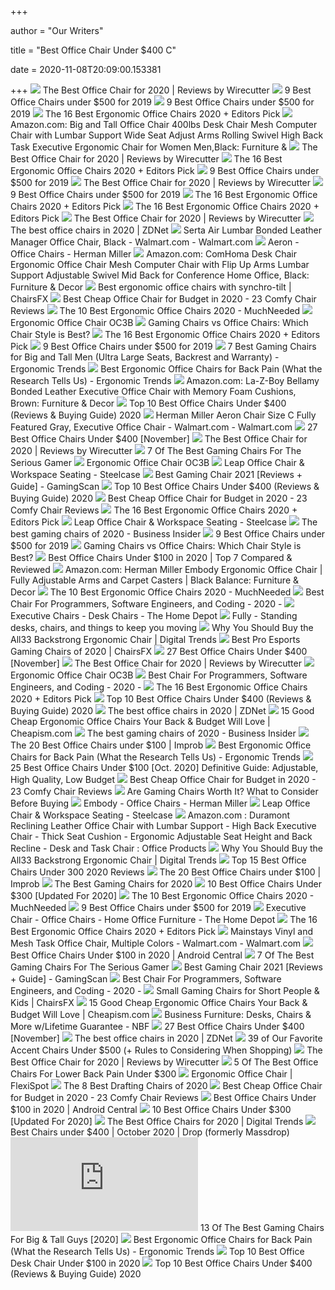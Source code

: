 +++
        
author = "Our Writers"
        
title = "Best Office Chair Under $400 C"
        
date = 2020-11-08T20:09:00.153381
        
+++
[ ![](https://cdn.thewirecutter.com/wp-content/media/2020/09/officechairs-2048px-9607.jpg?auto=webp&crop=1.91:1&width=1200)](https://cdn.thewirecutter.com/wp-content/media/2020/09/officechairs-2048px-9607.jpg?auto=webp&crop=1.91:1&width=1200) The Best Office Chair for 2020 | Reviews by Wirecutter
[ ![](https://www.btod.com/blog/wp-content/uploads/2019/10/best-office-chairs-under-500-5-best-task-under400.jpg)](https://www.btod.com/blog/wp-content/uploads/2019/10/best-office-chairs-under-500-5-best-task-under400.jpg) 9 Best Office Chairs under $500 for 2019
[ ![](https://www.btod.com/blog/wp-content/uploads/2019/10/best-office-chairs-under-500-6-best-bigtall-under400.jpg)](https://www.btod.com/blog/wp-content/uploads/2019/10/best-office-chairs-under-500-6-best-bigtall-under400.jpg) 9 Best Office Chairs under $500 for 2019
[ ![](https://www.omnicoreagency.com/wp-content/uploads/2020/01/Steelcase-Gesture-Chair-List.jpg)](https://www.omnicoreagency.com/wp-content/uploads/2020/01/Steelcase-Gesture-Chair-List.jpg) The 16 Best Ergonomic Office Chairs 2020 + Editors Pick
[ ![](https://images-na.ssl-images-amazon.com/images/I/6116gQcN5xL._AC_SL1010_.jpg)](https://images-na.ssl-images-amazon.com/images/I/6116gQcN5xL._AC_SL1010_.jpg) Amazon.com: Big and Tall Office Chair 400lbs Desk Chair Mesh Computer Chair  with Lumbar Support Wide Seat Adjust Arms Rolling Swivel High Back Task  Executive Ergonomic Chair for Women Men,Black: Furniture &
[ ![](https://cdn.thewirecutter.com/wp-content/uploads/2018/04/office-chair-lowres-5983-630x420.jpg)](https://cdn.thewirecutter.com/wp-content/uploads/2018/04/office-chair-lowres-5983-630x420.jpg) The Best Office Chair for 2020 | Reviews by Wirecutter
[ ![](https://i.ytimg.com/vi/7YVTS6Yj4Co/maxresdefault.jpg)](https://i.ytimg.com/vi/7YVTS6Yj4Co/maxresdefault.jpg) The 16 Best Ergonomic Office Chairs 2020 + Editors Pick
[ ![](https://www.btod.com/blog/wp-content/uploads/2019/10/best-office-chairs-under-500-4-best-mesh-under400.jpg)](https://www.btod.com/blog/wp-content/uploads/2019/10/best-office-chairs-under-500-4-best-mesh-under400.jpg) 9 Best Office Chairs under $500 for 2019
[ ![](https://d1b5h9psu9yexj.cloudfront.net/25878/HON-Exposure_20180409-142502_full.jpg)](https://d1b5h9psu9yexj.cloudfront.net/25878/HON-Exposure_20180409-142502_full.jpg) The Best Office Chair for 2020 | Reviews by Wirecutter
[ ![](https://www.btod.com/blog/wp-content/uploads/2019/10/best-office-chairs-under-500-1-best-ergonomic-under500.jpg)](https://www.btod.com/blog/wp-content/uploads/2019/10/best-office-chairs-under-500-1-best-ergonomic-under500.jpg) 9 Best Office Chairs under $500 for 2019
[ ![](https://www.omnicoreagency.com/wp-content/uploads/2020/05/Autonomous-Ergo-Chair-2-List-2.jpg)](https://www.omnicoreagency.com/wp-content/uploads/2020/05/Autonomous-Ergo-Chair-2-List-2.jpg) The 16 Best Ergonomic Office Chairs 2020 + Editors Pick
[ ![](https://www.omnicoreagency.com/wp-content/uploads/2020/01/Herman-Miller-Aeron-Chair-List.jpg)](https://www.omnicoreagency.com/wp-content/uploads/2020/01/Herman-Miller-Aeron-Chair-List.jpg) The 16 Best Ergonomic Office Chairs 2020 + Editors Pick
[ ![](https://d1b5h9psu9yexj.cloudfront.net/5707/Herman-Miller-Aeron_20180409-135854_full.jpg)](https://d1b5h9psu9yexj.cloudfront.net/5707/Herman-Miller-Aeron_20180409-135854_full.jpg) The Best Office Chair for 2020 | Reviews by Wirecutter
[ ![](https://zdnet2.cbsistatic.com/hub/i/2020/01/17/5a3e28b6-25e0-42f9-841a-c92fd9e577c3/office-chair-5.jpg)](https://zdnet2.cbsistatic.com/hub/i/2020/01/17/5a3e28b6-25e0-42f9-841a-c92fd9e577c3/office-chair-5.jpg) The best office chairs in 2020 | ZDNet
[ ![](https://i5.walmartimages.com/asr/97743681-26f4-4fcc-bd46-305d1e55b797_1.6e7dec942151e853be462bd2d0f2d8e0.jpeg?odnWidth=612&odnHeight=612&odnBg=ffffff)](https://i5.walmartimages.com/asr/97743681-26f4-4fcc-bd46-305d1e55b797_1.6e7dec942151e853be462bd2d0f2d8e0.jpeg?odnWidth=612&odnHeight=612&odnBg=ffffff) Serta Air Lumbar Bonded Leather Manager Office Chair, Black - Walmart.com -  Walmart.com
[ ![](https://www.hermanmiller.com/content/dam/hmicom/page_assets/products/aeron_chairs/th_prd_aeron_chairs_office_chairs_hv.jpg)](https://www.hermanmiller.com/content/dam/hmicom/page_assets/products/aeron_chairs/th_prd_aeron_chairs_office_chairs_hv.jpg) Aeron - Office Chairs - Herman Miller
[ ![](https://m.media-amazon.com/images/I/71sOWS+jkVL._AC_UL400_.jpg)](https://m.media-amazon.com/images/I/71sOWS+jkVL._AC_UL400_.jpg) Amazon.com: ComHoma Desk Chair Ergonomic Office Chair Mesh Computer Chair  with Flip Up Arms Lumbar Support Adjustable Swivel Mid Back for Conference  Home Office, Black: Furniture & Decor
[ ![](https://chairsfx.com/wp-content/uploads/2020/05/best-ergonomic-office-chairs.jpg)](https://chairsfx.com/wp-content/uploads/2020/05/best-ergonomic-office-chairs.jpg) Best ergonomic office chairs with synchro-tilt | ChairsFX
[ ![](https://bestratedofficechair.com/wp-content/uploads/2018/10/Ergonomic-Mesh-Office-Chairs.jpg)](https://bestratedofficechair.com/wp-content/uploads/2018/10/Ergonomic-Mesh-Office-Chairs.jpg) Best Cheap Office Chair for Budget in 2020 - 23 Comfy Chair Reviews
[ ![](https://mk0muchneededonc94iq.kinstacdn.com/wp-content/uploads/2019/01/Top-10-Best-Ergonomic-Office-Chairs-Reviews.jpg)](https://mk0muchneededonc94iq.kinstacdn.com/wp-content/uploads/2019/01/Top-10-Best-Ergonomic-Office-Chairs-Reviews.jpg) The 10 Best Ergonomic Office Chairs 2020 - MuchNeeded
[ ![](https://www.flexispot.com/media/catalog/product/cache/573381b39e9819103f6ac0e9fc8b5351/o/c/oc3b2.jpg)](https://www.flexispot.com/media/catalog/product/cache/573381b39e9819103f6ac0e9fc8b5351/o/c/oc3b2.jpg) Ergonomic Office Chair OC3B
[ ![](https://techguided.com/wp-content/uploads/2019/11/Gaming-Chair-vs-Office-Chair.jpg)](https://techguided.com/wp-content/uploads/2019/11/Gaming-Chair-vs-Office-Chair.jpg) Gaming Chairs vs Office Chairs: Which Chair Style is Best?
[ ![](https://www.omnicoreagency.com/wp-content/uploads/2020/01/Viva-Office-Mesh-High-Back-Chair-List.jpg)](https://www.omnicoreagency.com/wp-content/uploads/2020/01/Viva-Office-Mesh-High-Back-Chair-List.jpg) The 16 Best Ergonomic Office Chairs 2020 + Editors Pick
[ ![](https://www.btod.com/blog/wp-content/uploads/2019/10/best-office-chairs-under-500-for-2020-blog-header.jpg)](https://www.btod.com/blog/wp-content/uploads/2019/10/best-office-chairs-under-500-for-2020-blog-header.jpg) 9 Best Office Chairs under $500 for 2019
[ ![](http://ergonomictrends.com/wp-content/uploads/2019/02/best-gaming-chairs-big-tall-men.jpg)](http://ergonomictrends.com/wp-content/uploads/2019/02/best-gaming-chairs-big-tall-men.jpg) 7 Best Gaming Chairs for Big and Tall Men (Ultra Large Seats, Backrest and  Warranty) - Ergonomic Trends
[ ![](http://ergonomictrends.com/wp-content/uploads/2018/01/Duramont-Ergonomic-Office-Chair-review.jpg)](http://ergonomictrends.com/wp-content/uploads/2018/01/Duramont-Ergonomic-Office-Chair-review.jpg) Best Ergonomic Office Chairs for Back Pain (What the Research Tells Us) -  Ergonomic Trends
[ ![](https://images-na.ssl-images-amazon.com/images/I/81KTdtl8dTL._AC_SL1500_.jpg)](https://images-na.ssl-images-amazon.com/images/I/81KTdtl8dTL._AC_SL1500_.jpg) Amazon.com: La-Z-Boy Bellamy Bonded Leather Executive Office Chair with  Memory Foam Cushions, Brown: Furniture & Decor
[ ![](https://bestchairsreviews.com/wp-content/uploads/2020/03/SADIE_Big_Tall_Office_Chair.jpg)](https://bestchairsreviews.com/wp-content/uploads/2020/03/SADIE_Big_Tall_Office_Chair.jpg) Top 10 Best Office Chairs Under $400 (Reviews & Buying Guide) 2020
[ ![](https://i5.walmartimages.com/asr/57dccc26-04ac-47fe-a24b-bb1fac970ba0_1.53515eb2a129f81a390b9368aafcee78.jpeg?odnWidth=612&odnHeight=612&odnBg=ffffff)](https://i5.walmartimages.com/asr/57dccc26-04ac-47fe-a24b-bb1fac970ba0_1.53515eb2a129f81a390b9368aafcee78.jpeg?odnWidth=612&odnHeight=612&odnBg=ffffff) Herman Miller Aeron Chair Size C Fully Featured Gray, Executive Office Chair  - Walmart.com - Walmart.com
[ ![](https://ws-na.amazon-adsystem.com/widgets/q?_encoding=UTF8&ASIN=B07Z8K45XR&Format=_SL250_&ID=AsinImage&MarketPlace=US&ServiceVersion=20070822&WS=1&tag=cleversequenc-20&language=en_US)](https://ws-na.amazon-adsystem.com/widgets/q?_encoding=UTF8&ASIN=B07Z8K45XR&Format=_SL250_&ID=AsinImage&MarketPlace=US&ServiceVersion=20070822&WS=1&tag=cleversequenc-20&language=en_US) 27 Best Office Chairs Under $400 [November]
[ ![](https://cdn.thewirecutter.com/wp-content/media/2020/09/officechairs-2048px-5976.jpg?auto=webp&quality=75&width=1024)](https://cdn.thewirecutter.com/wp-content/media/2020/09/officechairs-2048px-5976.jpg?auto=webp&quality=75&width=1024) The Best Office Chair for 2020 | Reviews by Wirecutter
[ ![](https://thumbor.forbes.com/thumbor/fit-in/1200x0/filters%3Aformat%28jpg%29/https%3A%2F%2Fspecials-images.forbesimg.com%2Fimageserve%2F5e98cd9811164600064006c1%2F0x0.jpg)](https://thumbor.forbes.com/thumbor/fit-in/1200x0/filters%3Aformat%28jpg%29/https%3A%2F%2Fspecials-images.forbesimg.com%2Fimageserve%2F5e98cd9811164600064006c1%2F0x0.jpg) 7 Of The Best Gaming Chairs For The Serious Gamer
[ ![](https://www.flexispot.com/media/catalog/layer/cache/x560/o/c/oc3b1.jpg)](https://www.flexispot.com/media/catalog/layer/cache/x560/o/c/oc3b1.jpg) Ergonomic Office Chair OC3B
[ ![](https://steelcase-res.cloudinary.com/image/upload/c_fill,dpr_auto,q_70,h_656,w_1166/v1590007504/www.steelcase.com/2020/05/20/20-0140279.jpg)](https://steelcase-res.cloudinary.com/image/upload/c_fill,dpr_auto,q_70,h_656,w_1166/v1590007504/www.steelcase.com/2020/05/20/20-0140279.jpg) Leap Office Chair & Workspace Seating - Steelcase
[ ![](https://www.gamingscan.com/wp-content/uploads/2020/10/Best-Gaming-Chairs-1200x900.jpg)](https://www.gamingscan.com/wp-content/uploads/2020/10/Best-Gaming-Chairs-1200x900.jpg) Best Gaming Chair 2021 [Reviews + Guide] - GamingScan
[ ![](https://bestchairsreviews.com/wp-content/uploads/2020/03/HON_Ignition_2.jpg)](https://bestchairsreviews.com/wp-content/uploads/2020/03/HON_Ignition_2.jpg) Top 10 Best Office Chairs Under $400 (Reviews & Buying Guide) 2020
[ ![](https://bestratedofficechair.com/wp-content/uploads/2018/10/Ergonomic-Office-Chairs-with-Neck-Support.jpg)](https://bestratedofficechair.com/wp-content/uploads/2018/10/Ergonomic-Office-Chairs-with-Neck-Support.jpg) Best Cheap Office Chair for Budget in 2020 - 23 Comfy Chair Reviews
[ ![](https://www.omnicoreagency.com/wp-content/uploads/2020/01/Serta-Mid-Back-Office-Chair-List.jpg)](https://www.omnicoreagency.com/wp-content/uploads/2020/01/Serta-Mid-Back-Office-Chair-List.jpg) The 16 Best Ergonomic Office Chairs 2020 + Editors Pick
[ ![](https://scs-catalog-services.s3.amazonaws.com/prod/mcat/image/ac65e321-a646-48f3-93ed-a963d256537c/d00a580a-e377-45fd-bbd9-06bf6a149b47.png)](https://scs-catalog-services.s3.amazonaws.com/prod/mcat/image/ac65e321-a646-48f3-93ed-a963d256537c/d00a580a-e377-45fd-bbd9-06bf6a149b47.png) Leap Office Chair & Workspace Seating - Steelcase
[ ![](https://i.insider.com/5ebc372642278d07066b89c6?width=1136&format=jpeg)](https://i.insider.com/5ebc372642278d07066b89c6?width=1136&format=jpeg) The best gaming chairs of 2020 - Business Insider
[ ![](https://www.btod.com/blog/wp-content/uploads/2019/10/best-office-chairs-under-500-2-best-task-under500.jpg)](https://www.btod.com/blog/wp-content/uploads/2019/10/best-office-chairs-under-500-2-best-task-under500.jpg) 9 Best Office Chairs under $500 for 2019
[ ![](https://techguided.com/wp-content/uploads/2018/04/Chair-Design-Differences.png)](https://techguided.com/wp-content/uploads/2018/04/Chair-Design-Differences.png) Gaming Chairs vs Office Chairs: Which Chair Style is Best?
[ ![](https://www.gadgetreview.com/wp-content/uploads/2020/01/best-office-chair-under-100.jpg)](https://www.gadgetreview.com/wp-content/uploads/2020/01/best-office-chair-under-100.jpg) Best Office Chairs Under $100 in 2020 | Top 7 Compared & Reviewed
[ ![](https://images-na.ssl-images-amazon.com/images/I/71ZMjJyFb%2BL._AC_SL1500_.jpg)](https://images-na.ssl-images-amazon.com/images/I/71ZMjJyFb%2BL._AC_SL1500_.jpg) Amazon.com: Herman Miller Embody Ergonomic Office Chair | Fully Adjustable  Arms and Carpet Casters | Black Balance: Furniture & Decor
[ ![](https://mk0muchneededonc94iq.kinstacdn.com/wp-content/uploads/2020/03/Herman-Miller-Mirra-2-Task-Chair-List.jpg)](https://mk0muchneededonc94iq.kinstacdn.com/wp-content/uploads/2020/03/Herman-Miller-Mirra-2-Task-Chair-List.jpg) The 10 Best Ergonomic Office Chairs 2020 - MuchNeeded
[ ![](https://codedelay.com/wp-content/uploads/2019/08/Most-comfortable-office-chair.png)](https://codedelay.com/wp-content/uploads/2019/08/Most-comfortable-office-chair.png) Best Chair For Programmers, Software Engineers, and Coding - 2020 -
[ ![](https://images.homedepot-static.com/productImages/d6fdaaf9-c638-4ea8-8741-d1b550e44726/svn/black-boss-office-executive-chairs-b991-cp-64_400_compressed.jpg)](https://images.homedepot-static.com/productImages/d6fdaaf9-c638-4ea8-8741-d1b550e44726/svn/black-boss-office-executive-chairs-b991-cp-64_400_compressed.jpg) Executive Chairs - Desk Chairs - The Home Depot
[ ![](https://www.fully.com/media/catalog/product/cache/37005c238d85551103d6a4274c996c34/f/u/fully-capisco-chair-era-slate-black-bg-01_1.jpg)](https://www.fully.com/media/catalog/product/cache/37005c238d85551103d6a4274c996c34/f/u/fully-capisco-chair-era-slate-black-bg-01_1.jpg) Fully - Standing desks, chairs, and things to keep you moving
[ ![](https://icdn4.digitaltrends.com/image/digitaltrends/1h1a1855-2-1200x630-c-ar1.91.jpg)](https://icdn4.digitaltrends.com/image/digitaltrends/1h1a1855-2-1200x630-c-ar1.91.jpg) Why You Should Buy the All33 Backstrong Ergonomic Chair | Digital Trends
[ ![](https://chairsfx.com/wp-content/uploads/2020/08/best-pro-esports-chairs-feature3.jpg)](https://chairsfx.com/wp-content/uploads/2020/08/best-pro-esports-chairs-feature3.jpg) Best Pro Esports Gaming Chairs of 2020 | ChairsFX
[ ![](https://ws-na.amazon-adsystem.com/widgets/q?_encoding=UTF8&ASIN=B00QK80HYK&Format=_SL250_&ID=AsinImage&MarketPlace=US&ServiceVersion=20070822&WS=1&tag=cleversequenc-20&language=en_US)](https://ws-na.amazon-adsystem.com/widgets/q?_encoding=UTF8&ASIN=B00QK80HYK&Format=_SL250_&ID=AsinImage&MarketPlace=US&ServiceVersion=20070822&WS=1&tag=cleversequenc-20&language=en_US) 27 Best Office Chairs Under $400 [November]
[ ![](https://d1b5h9psu9yexj.cloudfront.net/5706/Steelcase-Gesture_20190620-161843_full.jpg)](https://d1b5h9psu9yexj.cloudfront.net/5706/Steelcase-Gesture_20190620-161843_full.jpg) The Best Office Chair for 2020 | Reviews by Wirecutter
[ ![](https://www.flexispot.com/media/catalog/product/cache/573381b39e9819103f6ac0e9fc8b5351/h/q/hqdefault_15_2.jpg)](https://www.flexispot.com/media/catalog/product/cache/573381b39e9819103f6ac0e9fc8b5351/h/q/hqdefault_15_2.jpg) Ergonomic Office Chair OC3B
[ ![](https://codedelay.com/wp-content/uploads/2019/08/herman-300x300.jpg)](https://codedelay.com/wp-content/uploads/2019/08/herman-300x300.jpg) Best Chair For Programmers, Software Engineers, and Coding - 2020 -
[ ![](https://www.omnicoreagency.com/wp-content/uploads/2020/01/Herman-Miller-Embody-Ergonomic-Office-Chair-List.jpg)](https://www.omnicoreagency.com/wp-content/uploads/2020/01/Herman-Miller-Embody-Ergonomic-Office-Chair-List.jpg) The 16 Best Ergonomic Office Chairs 2020 + Editors Pick
[ ![](https://bestchairsreviews.com/wp-content/uploads/2020/03/Best_office_Chairs_under_400.jpg)](https://bestchairsreviews.com/wp-content/uploads/2020/03/Best_office_Chairs_under_400.jpg) Top 10 Best Office Chairs Under $400 (Reviews & Buying Guide) 2020
[ ![](https://zdnet1.cbsistatic.com/hub/i/r/2020/01/17/8231e246-714d-44bf-8b5e-bebdd66c1d83/resize/1200xauto/75391abd8006a9010e69cc01a7ec043d/office-chair-6.jpg)](https://zdnet1.cbsistatic.com/hub/i/r/2020/01/17/8231e246-714d-44bf-8b5e-bebdd66c1d83/resize/1200xauto/75391abd8006a9010e69cc01a7ec043d/office-chair-6.jpg) The best office chairs in 2020 | ZDNet
[ ![](https://cdn.cheapism.com/images/26670-1.max-784x410.jpg)](https://cdn.cheapism.com/images/26670-1.max-784x410.jpg) 15 Good Cheap Ergonomic Office Chairs Your Back & Budget Will Love |  Cheapism.com
[ ![](https://i.insider.com/5ea04d5dd553f85a33299612?width=1136&format=jpeg)](https://i.insider.com/5ea04d5dd553f85a33299612?width=1136&format=jpeg) The best gaming chairs of 2020 - Business Insider
[ ![](https://cdn.improb.com/wp-content/uploads/2019/07/AmazonBasics-Classic-Leather-Padded-Office-Chair.jpg)](https://cdn.improb.com/wp-content/uploads/2019/07/AmazonBasics-Classic-Leather-Padded-Office-Chair.jpg) The 20 Best Office Chairs under $100 | Improb
[ ![](http://ergonomictrends.com/wp-content/uploads/2020/02/Nouhaus-Ergo3D-office-chair-review.jpg)](http://ergonomictrends.com/wp-content/uploads/2020/02/Nouhaus-Ergo3D-office-chair-review.jpg) Best Ergonomic Office Chairs for Back Pain (What the Research Tells Us) -  Ergonomic Trends
[ ![](https://ihomemag.com/wp-content/uploads/2018/06/Best-Office-Chairs-Under-100.jpg)](https://ihomemag.com/wp-content/uploads/2018/06/Best-Office-Chairs-Under-100.jpg) 25 Best Office Chairs Under $100 [Oct. 2020] Definitive Guide: Adjustable,  High Quality, Low Budget
[ ![](https://bestratedofficechair.com/wp-content/uploads/2019/06/Basyx-by-Hon-VL705-Big-and-Tall-Executive-Chair-Mesh-Cover-1-e1561964818548.jpg)](https://bestratedofficechair.com/wp-content/uploads/2019/06/Basyx-by-Hon-VL705-Big-and-Tall-Executive-Chair-Mesh-Cover-1-e1561964818548.jpg) Best Cheap Office Chair for Budget in 2020 - 23 Comfy Chair Reviews
[ ![](https://techguided.com/wp-content/uploads/2018/06/Are-Gaming-Chairs-Worth-It.jpg)](https://techguided.com/wp-content/uploads/2018/06/Are-Gaming-Chairs-Worth-It.jpg) Are Gaming Chairs Worth It? What to Consider Before Buying
[ ![](https://www.hermanmiller.com/content/dam/hmicom/page_assets/products/embody_chairs/mh_prd_ovw_embody_chairs.jpg.rendition.480.360.jpg)](https://www.hermanmiller.com/content/dam/hmicom/page_assets/products/embody_chairs/mh_prd_ovw_embody_chairs.jpg.rendition.480.360.jpg) Embody - Office Chairs - Herman Miller
[ ![](https://steelcase-res.cloudinary.com/image/upload/c_fill,dpr_auto,q_70,h_656,w_1166/v1590007508/www.steelcase.com/2020/05/20/20-0140281.jpg)](https://steelcase-res.cloudinary.com/image/upload/c_fill,dpr_auto,q_70,h_656,w_1166/v1590007508/www.steelcase.com/2020/05/20/20-0140281.jpg) Leap Office Chair & Workspace Seating - Steelcase
[ ![](https://m.media-amazon.com/images/I/61M9JgYsHWL._AC_UL400_.jpg)](https://m.media-amazon.com/images/I/61M9JgYsHWL._AC_UL400_.jpg) Amazon.com : Duramont Reclining Leather Office Chair with Lumbar Support -  High Back Executive Chair - Thick Seat Cushion - Ergonomic Adjustable Seat  Height and Back Recline - Desk and Task Chair : Office Products
[ ![](https://icdn6.digitaltrends.com/image/digitaltrends/1h1a1855-2-416x416.jpg)](https://icdn6.digitaltrends.com/image/digitaltrends/1h1a1855-2-416x416.jpg) Why You Should Buy the All33 Backstrong Ergonomic Chair | Digital Trends
[ ![](https://sevenstarreviews.com/wp-content/uploads/2018/10/GreenForest-Mesh-Office-Chair-1.png)](https://sevenstarreviews.com/wp-content/uploads/2018/10/GreenForest-Mesh-Office-Chair-1.png) Top 15 Best Office Chairs Under 300 2020 Reviews
[ ![](https://cdn.improb.com/wp-content/uploads/2019/07/best-office-chairs-under-100.jpg)](https://cdn.improb.com/wp-content/uploads/2019/07/best-office-chairs-under-100.jpg) The 20 Best Office Chairs under $100 | Improb
[ ![](https://sm.pcmag.com/pcmag_au/guide/t/the-best-g/the-best-gaming-chairs-for-2020_8n4v.jpg)](https://sm.pcmag.com/pcmag_au/guide/t/the-best-g/the-best-gaming-chairs-for-2020_8n4v.jpg) The Best Gaming Chairs for 2020
[ ![](https://chairthrone.com/wp-content/uploads/2020/09/Best-Office-Chairs-Under-300.jpg)](https://chairthrone.com/wp-content/uploads/2020/09/Best-Office-Chairs-Under-300.jpg) 10 Best Office Chairs Under $300 [Updated For 2020] 
[ ![](https://mk0muchneededonc94iq.kinstacdn.com/wp-content/uploads/2020/03/HON-Lota-Mid-Back-Work-Chair-List.jpg)](https://mk0muchneededonc94iq.kinstacdn.com/wp-content/uploads/2020/03/HON-Lota-Mid-Back-Work-Chair-List.jpg) The 10 Best Ergonomic Office Chairs 2020 - MuchNeeded
[ ![](https://www.btod.com/blog/wp-content/uploads/2019/10/best-office-chairs-under-500-7-best-meshback-under300.jpg)](https://www.btod.com/blog/wp-content/uploads/2019/10/best-office-chairs-under-500-7-best-meshback-under300.jpg) 9 Best Office Chairs under $500 for 2019
[ ![](https://images.homedepot-static.com/catalog/productImages/300/fc/fc5218e5-1c1f-4884-9fb7-1efcd499b4bd_300.jpg)](https://images.homedepot-static.com/catalog/productImages/300/fc/fc5218e5-1c1f-4884-9fb7-1efcd499b4bd_300.jpg) Executive Chair - Office Chairs - Home Office Furniture - The Home Depot
[ ![](https://www.omnicoreagency.com/wp-content/uploads/2020/01/GM-Seating-Ergolux-Genuine-Leather-Executive-Hi-Swivel-Chair-List.jpg)](https://www.omnicoreagency.com/wp-content/uploads/2020/01/GM-Seating-Ergolux-Genuine-Leather-Executive-Hi-Swivel-Chair-List.jpg) The 16 Best Ergonomic Office Chairs 2020 + Editors Pick
[ ![](https://i5.walmartimages.com/asr/ae60a89d-0a1c-4373-bed3-acf759883860_1.31d294ff377b00148b7b852e2e17c078.jpeg)](https://i5.walmartimages.com/asr/ae60a89d-0a1c-4373-bed3-acf759883860_1.31d294ff377b00148b7b852e2e17c078.jpeg) Mainstays Vinyl and Mesh Task Office Chair, Multiple Colors - Walmart.com -  Walmart.com
[ ![](https://www.androidcentral.com/sites/androidcentral.com/files/styles/large/public/article_images/2020/06/furmax-mid-back-office-task-chair.jpg)](https://www.androidcentral.com/sites/androidcentral.com/files/styles/large/public/article_images/2020/06/furmax-mid-back-office-task-chair.jpg) Best Office Chairs Under $100 in 2020 | Android Central
[ ![](https://specials-images.forbesimg.com/imageserve/5e98cdd2f45f0500075eb18c/960x0.jpg?cropX1=0&cropX2=500&cropY1=0&cropY2=500)](https://specials-images.forbesimg.com/imageserve/5e98cdd2f45f0500075eb18c/960x0.jpg?cropX1=0&cropX2=500&cropY1=0&cropY2=500) 7 Of The Best Gaming Chairs For The Serious Gamer
[ ![](https://www.gamingscan.com/wp-content/uploads/2020/10/Secretlab-Omega-2020-Series-241x430.jpg)](https://www.gamingscan.com/wp-content/uploads/2020/10/Secretlab-Omega-2020-Series-241x430.jpg) Best Gaming Chair 2021 [Reviews + Guide] - GamingScan
[ ![](https://codedelay.com/wp-content/uploads/2019/08/Duramont-300x300.jpg)](https://codedelay.com/wp-content/uploads/2019/08/Duramont-300x300.jpg) Best Chair For Programmers, Software Engineers, and Coding - 2020 -
[ ![](https://chairsfx.com/wp-content/uploads/2020/01/proper-chair-fit.jpg)](https://chairsfx.com/wp-content/uploads/2020/01/proper-chair-fit.jpg) Small Gaming Chairs for Short People & Kids | ChairsFX
[ ![](https://cdn.cheapism.com/images/26670-2.max-784x410.jpg)](https://cdn.cheapism.com/images/26670-2.max-784x410.jpg) 15 Good Cheap Ergonomic Office Chairs Your Back & Budget Will Love |  Cheapism.com
[ ![](https://s7d9.scene7.com/is/image/NationalBusinessFurniture/NBF-CLP-Image-OfficeChairs_2020?wid=263&qlt=85)](https://s7d9.scene7.com/is/image/NationalBusinessFurniture/NBF-CLP-Image-OfficeChairs_2020?wid=263&qlt=85) Business Furniture: Desks, Chairs & More w/Lifetime Guarantee - NBF
[ ![](https://ws-na.amazon-adsystem.com/widgets/q?_encoding=UTF8&ASIN=B082VJKS2R&Format=_SL250_&ID=AsinImage&MarketPlace=US&ServiceVersion=20070822&WS=1&tag=cleversequenc-20&language=en_US)](https://ws-na.amazon-adsystem.com/widgets/q?_encoding=UTF8&ASIN=B082VJKS2R&Format=_SL250_&ID=AsinImage&MarketPlace=US&ServiceVersion=20070822&WS=1&tag=cleversequenc-20&language=en_US) 27 Best Office Chairs Under $400 [November]
[ ![](https://zdnet3.cbsistatic.com/hub/i/r/2020/01/17/531d930a-0a8b-46eb-a487-a58afd0860ca/resize/1200xauto/7b443568c82118a804d9b9af5fc31127/office-chair-1.jpg)](https://zdnet3.cbsistatic.com/hub/i/r/2020/01/17/531d930a-0a8b-46eb-a487-a58afd0860ca/resize/1200xauto/7b443568c82118a804d9b9af5fc31127/office-chair-1.jpg) The best office chairs in 2020 | ZDNet
[ ![](https://stylebyemilyhenderson.com/wp-content/uploads/2018/09/Emily-Henderson_Accent-Chairs_Under-500_Roundup.jpg)](https://stylebyemilyhenderson.com/wp-content/uploads/2018/09/Emily-Henderson_Accent-Chairs_Under-500_Roundup.jpg) 39 of Our Favorite Accent Chairs Under $500 (+ Rules to Considering When  Shopping)
[ ![](https://cdn.thewirecutter.com/wp-content/uploads/2019/10/office-chair-lowres-5974-630x420.jpg)](https://cdn.thewirecutter.com/wp-content/uploads/2019/10/office-chair-lowres-5974-630x420.jpg) The Best Office Chair for 2020 | Reviews by Wirecutter
[ ![](https://cdn.paindoctor.com/wp-content/uploads/2018/01/ikea-markus-chair.jpg)](https://cdn.paindoctor.com/wp-content/uploads/2018/01/ikea-markus-chair.jpg) 5 Of The Best Office Chairs For Lower Back Pain Under $300
[ ![](https://www.flexispot.com/media/catalog/product/cache/9a9f4f951b9dbb2dac764f9fa67fd66e/o/c/oc10bg-01.jpg)](https://www.flexispot.com/media/catalog/product/cache/9a9f4f951b9dbb2dac764f9fa67fd66e/o/c/oc10bg-01.jpg) Ergonomic Office Chair | FlexiSpot
[ ![](https://www.thebalancesmb.com/thmb/3Ruuix6Pr2pMoiKjfLZV3hmF_vQ=/1500x844/smart/filters:no_upscale()/FlashFurnitureMid-BackBlackMeshDraftingChair-5b215a843128340036f882f1.jpg)](https://www.thebalancesmb.com/thmb/3Ruuix6Pr2pMoiKjfLZV3hmF_vQ=/1500x844/smart/filters:no_upscale()/FlashFurnitureMid-BackBlackMeshDraftingChair-5b215a843128340036f882f1.jpg) The 8 Best Drafting Chairs of 2020
[ ![](https://bestratedofficechair.com/wp-content/uploads/2018/11/herman-miller-office-chair-under-1000-e1561949702757.jpg)](https://bestratedofficechair.com/wp-content/uploads/2018/11/herman-miller-office-chair-under-1000-e1561949702757.jpg) Best Cheap Office Chair for Budget in 2020 - 23 Comfy Chair Reviews
[ ![](https://www.androidcentral.com/sites/androidcentral.com/files/styles/large/public/article_images/2020/06/neo-chair-avengers.jpg)](https://www.androidcentral.com/sites/androidcentral.com/files/styles/large/public/article_images/2020/06/neo-chair-avengers.jpg) Best Office Chairs Under $100 in 2020 | Android Central
[ ![](https://m.media-amazon.com/images/I/41h-N4GWQnL.jpg)](https://m.media-amazon.com/images/I/41h-N4GWQnL.jpg) 10 Best Office Chairs Under $300 [Updated For 2020] 
[ ![](https://icdn2.digitaltrends.com/image/digitaltrends/modway-best-office-chairs-1-416x416.jpg)](https://icdn2.digitaltrends.com/image/digitaltrends/modway-best-office-chairs-1-416x416.jpg) The Best Office Chairs for 2020 | Digital Trends
[ ![](https://massdrop-s3.imgix.net/product-images/arozzi-verona-gaming-chair/FP/6pGUJH0bR7uZOZUBaO4G_pc.png?auto=format&fm=jpg&fit=crop&w=600&h=315&bg=f0f0f0&dpr=1)](https://massdrop-s3.imgix.net/product-images/arozzi-verona-gaming-chair/FP/6pGUJH0bR7uZOZUBaO4G_pc.png?auto=format&fm=jpg&fit=crop&w=600&h=315&bg=f0f0f0&dpr=1) Best Chairs under $400 | October 2020 | Drop (formerly Massdrop)
[ ![](https://www.toolsofmen.com/wp-content/plugins/aawp/public/image.php?url=aHR0cHM6Ly9tLm1lZGlhLWFtYXpvbi5jb20vaW1hZ2VzL0kvNDEzQ1JxdkxPZUwuanBn)](https://www.toolsofmen.com/wp-content/plugins/aawp/public/image.php?url=aHR0cHM6Ly9tLm1lZGlhLWFtYXpvbi5jb20vaW1hZ2VzL0kvNDEzQ1JxdkxPZUwuanBn) 13 Of The Best Gaming Chairs For Big & Tall Guys [2020]
[ ![](http://ergonomictrends.com/wp-content/uploads/2020/08/GTRACING-Gaming-Chair-with-Footrest-Review.jpg)](http://ergonomictrends.com/wp-content/uploads/2020/08/GTRACING-Gaming-Chair-with-Footrest-Review.jpg) Best Ergonomic Office Chairs for Back Pain (What the Research Tells Us) -  Ergonomic Trends
[ ![](https://theluxurychairs.com/wp-content/uploads/2019/02/best-office-chair-under-100.jpg)](https://theluxurychairs.com/wp-content/uploads/2019/02/best-office-chair-under-100.jpg) Top 10 Best Office Desk Chair Under $100 in 2020
[ ![](https://bestchairsreviews.com/wp-content/uploads/2020/03/AMAZON_BASICS_Office_Chair.jpg)](https://bestchairsreviews.com/wp-content/uploads/2020/03/AMAZON_BASICS_Office_Chair.jpg) Top 10 Best Office Chairs Under $400 (Reviews & Buying Guide) 2020
